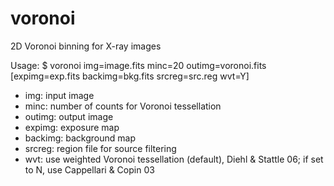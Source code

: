 # voronoi
2D Voronoi binning for X-ray images

Usage:
$ voronoi img=image.fits minc=20 outimg=voronoi.fits [expimg=exp.fits backimg=bkg.fits srcreg=src.reg wvt=Y]
- img: input image
- minc: number of counts for Voronoi tessellation
- outimg: output image
- expimg: exposure map
- backimg: background map
- srcreg: region file for source filtering
- wvt: use weighted Voronoi tessellation (default), Diehl & Stattle 06; if set to N, use Cappellari & Copin 03
